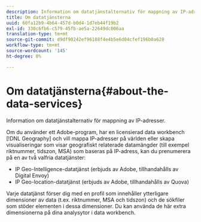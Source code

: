 ```yaml
---
description: Information om datatjänstalternativ för mappning av IP-adresser.
title: Om datatjänsterna
uuid: 60fa12b9-4b64-457d-b0d4-1d7eb44f19b2
exl-id: 330c6fb6-c579-45fb-ae5a-22649dc006aa
translation-type: tm+mt
source-git-commit: d9df90242ef96188f4e4b5e6d04cfef196b0a628
workflow-type: tm+mt
source-wordcount: '145'
ht-degree: 0%

---
```


# Om datatjänsterna{#about-the-data-services}

Information om datatjänstalternativ för mappning av IP-adresser.

Om du använder ett Adobe-program, har en licensierad data workbench [!DNL Geography] och vill mappa IP-adresser på världen eller skapa visualiseringar som visar geografiskt relaterade datamängder (till exempel riktnummer, tidszon, MSA) som baseras på IP-adress, kan du prenumerera på en av två valfria datatjänster:

* IP Geo-Intelligence-datatjänst (erbjuds av Adobe, tillhandahålls av Digital Envoy)
* IP Geo-location-datatjänst (erbjuds av Adobe, tillhandahålls av Quova)

Varje datatjänst förser dig med en profil som innehåller ytterligare dimensioner av data (t.ex. riktnummer, MSA och tidszon) och de sökfiler som stöder elementen i dessa dimensioner. Du kan använda de här extra dimensionerna på dina analysytor i data workbench.
